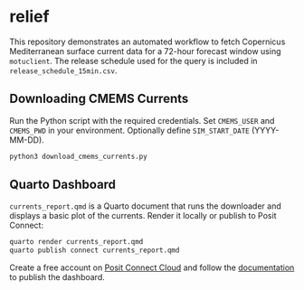 # relief

This repository demonstrates an automated workflow to fetch Copernicus Mediterranean surface current data for a 72-hour forecast window using `motuclient`. The release schedule used for the query is included in `release_schedule_15min.csv`.

## Downloading CMEMS Currents

Run the Python script with the required credentials. Set `CMEMS_USER` and `CMEMS_PWD` in your environment. Optionally define `SIM_START_DATE` (YYYY-MM-DD).

```bash
python3 download_cmems_currents.py
```

## Quarto Dashboard

`currents_report.qmd` is a Quarto document that runs the downloader and displays a basic plot of the currents. Render it locally or publish to Posit Connect:

```bash
quarto render currents_report.qmd
quarto publish connect currents_report.qmd
```

Create a free account on [Posit Connect Cloud](https://connect.posit.cloud) and follow the [documentation](https://docs.posit.co/connect-cloud/) to publish the dashboard.
